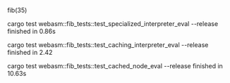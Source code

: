 fib(35)

cargo test webasm::fib_tests::test_specialized_interpreter_eval --release
finished in 0.86s

cargo test webasm::fib_tests::test_caching_interpreter_eval --release
finished in 2.42

cargo test webasm::fib_tests::test_cached_node_eval --release
finished in 10.63s
